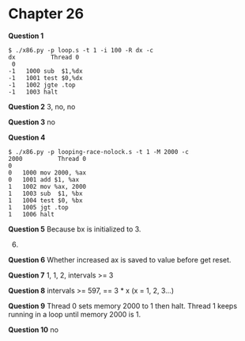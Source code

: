 # Chapter 26

**Question 1**
```
$ ./x86.py -p loop.s -t 1 -i 100 -R dx -c
dx          Thread 0         
 0   
-1   1000 sub  $1,%dx
-1   1001 test $0,%dx
-1   1002 jgte .top
-1   1003 halt
```

**Question 2**
3, no, no

**Question 3**
no

**Question 4**
```
$ ./x86.py -p looping-race-nolock.s -t 1 -M 2000 -c
2000          Thread 0         
0   
0   1000 mov 2000, %ax
0   1001 add $1, %ax
1   1002 mov %ax, 2000
1   1003 sub  $1, %bx
1   1004 test $0, %bx
1   1005 jgt .top
1   1006 halt
```

**Question 5**
Because bx is initialized to 3. 

6.

**Question 6**
Whether increased ax is saved to value before get reset.

**Question 7**
1, 1, 2, intervals >= 3

**Question 8**
intervals >= 597, == 3 * x (x = 1, 2, 3...)

**Question 9**
Thread 0 sets memory 2000 to 1 then halt. Thread 1 keeps running in a loop until memory 2000 is 1.

**Question 10**
no

